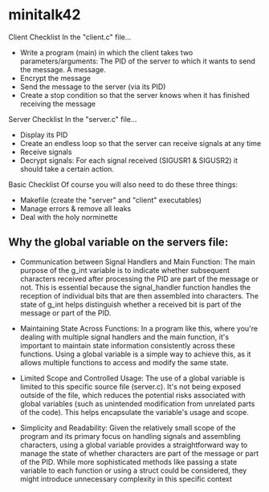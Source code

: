 # minitalk42
Client Checklist
  In the "client.c" file...
- Write a program (main) in which the client takes two parameters/arguments: The PID of the server to which it wants to send the message. A message.
- Encrypt the message
- Send the message to the server (via its PID)
- Create a stop condition so that the server knows when it has finished receiving the message

Server Checklist
  In the "server.c" file...
- Display its PID
- Create an endless loop so that the server can receive signals at any time
- Receive signals
- Decrypt signals: For each signal received (SIGUSR1 & SIGUSR2) it should take a certain action.

Basic Checklist
  Of course you will also need to do these three things:
- Makefile (create the "server" and "client" executables)
- Manage errors & remove all leaks
- Deal with the holy norminette

## Why the global variable on the servers file:
- Communication between Signal Handlers and Main Function:
The main purpose of the g_int variable is to indicate whether subsequent characters received after processing the PID are part of the message or not. This is essential because the signal_handler function handles the reception of individual bits that are then assembled into characters. The state of g_int helps distinguish whether a received bit is part of the message or part of the PID.

- Maintaining State Across Functions:
In a program like this, where you're dealing with multiple signal handlers and the main function, it's important to maintain state information consistently across these functions. Using a global variable is a simple way to achieve this, as it allows multiple functions to access and modify the same state.

- Limited Scope and Controlled Usage:
The use of a global variable is limited to this specific source file (server.c). It's not being exposed outside of the file, which reduces the potential risks associated with global variables (such as unintended modification from unrelated parts of the code). This helps encapsulate the variable's usage and scope.

- Simplicity and Readability:
Given the relatively small scope of the program and its primary focus on handling signals and assembling characters, using a global variable provides a straightforward way to manage the state of whether characters are part of the message or part of the PID. While more sophisticated methods like passing a state variable to each function or using a struct could be considered, they might introduce unnecessary complexity in this specific context
